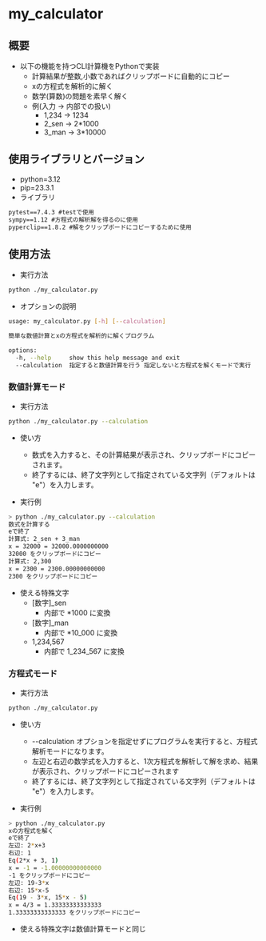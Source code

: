 # my_calculator
## 概要
* 以下の機能を持つCLI計算機をPythonで実装
    * 計算結果が整数,小数であればクリップボードに自動的にコピー
    * xの方程式を解析的に解く
    * 数学(算数)の問題を素早く解く
    * 例(入力 -> 内部での扱い)
      * 1,234 -> 1234
      * 2_sen -> 2*1000
      * 3_man -> 3*10000 

## 使用ライブラリとバージョン
* python=3.12
* pip=23.3.1
* ライブラリ
```text:requirements.txt
pytest==7.4.3 #testで使用
sympy==1.12 #方程式の解析解を得るのに使用
pyperclip==1.8.2 #解をクリップボードにコピーするために使用
```
## 使用方法
* 実行方法
```bash
python ./my_calculator.py
```
* オプションの説明
```bash
usage: my_calculator.py [-h] [--calculation]

簡単な数値計算とxの方程式を解析的に解くプログラム

options:
  -h, --help     show this help message and exit
  --calculation  指定すると数値計算を行う 指定しないと方程式を解くモードで実行
```

### 数値計算モード
* 実行方法
```bash
python ./my_calculator.py --calculation 
```
* 使い方
  * 数式を入力すると、その計算結果が表示され、クリップボードにコピーされます。
  * 終了するには、終了文字列として指定されている文字列（デフォルトは "e"）を入力します。

* 実行例
```bash
> python ./my_calculator.py --calculation 
数式を計算する
eで終了
計算式: 2_sen + 3_man
x = 32000 = 32000.0000000000
32000 をクリップボードにコピー
計算式: 2,300
x = 2300 = 2300.00000000000
2300 をクリップボードにコピー
```
* 使える特殊文字
  * [数字]_sen
    * 内部で *1000 に変換
  * [数字]_man 
    * 内部で *10_000 に変換
  * 1,234,567
    * 内部で 1_234_567 に変換

### 方程式モード
* 実行方法
```bash
python ./my_calculator.py
```
* 使い方
  * --calculation オプションを指定せずにプログラムを実行すると、方程式解析モードになります。
  * 左辺と右辺の数学式を入力すると、1次方程式を解析して解を求め、結果が表示され、クリップボードにコピーされます
  * 終了するには、終了文字列として指定されている文字列（デフォルトは "e"）を入力します。

* 実行例
```bash
> python ./my_calculator.py 
xの方程式を解く
eで終了
左辺: 2*x+3
右辺: 1
Eq(2*x + 3, 1)
x = -1 = -1.00000000000000
-1 をクリップボードにコピー
左辺: 19-3*x
右辺: 15*x-5
Eq(19 - 3*x, 15*x - 5)
x = 4/3 = 1.33333333333333
1.33333333333333 をクリップボードにコピー
```
* 使える特殊文字は数値計算モードと同じ